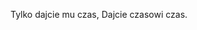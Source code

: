 Tylko dajcie mu czas,
Dajcie czasowi czas.
<!---
PiotrGebczyk/PiotrGebczyk is a ✨ special ✨ repository because its `README.md` (this file) appears on your GitHub profile.
You can click the Preview link to take a look at your changes.
--->
